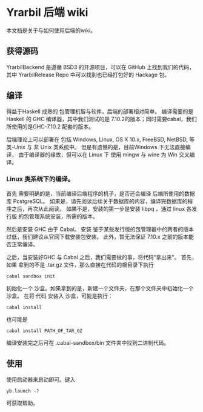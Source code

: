 # Yrarbil 后端 wiki

本文档是关于与如何使用后端的wiki。

## 获得源码

YrarbilBackend 是遵循 BSD3 的开源项目，可以在 GitHub 上找到我们的代码，
其中 YrarbilRelease Repo 中可以找到也已经打包好的 Hackage 包。

## 编译

得益于Haskell 成熟的 包管理机智与软件，后端的部署相对简单。
编译需要的是 Haskell 的 GHC 编译器，其中我们测试的是 7.10.2的版本；同时需要cabal，我们所使用的是GHC-7.10.2 配套的版本。

后端理论上可以部署在 包括 Windows, Linux, OS X 10.x, FreeBSD, NetBSD, 等 类-Unix 与 非 Unix 类系统中。
但是有遗憾的是，目前Windows 下无法直接编译， 由于编译器的缘故，但可以在 Linux 下 使用 mingw 与 wine 为 Win 交叉编译。

### Linux 类系统下的编译。

首先 需要明确的是，当前编译后端程序的机子，是否还会编译 后端所使用的数据库 PostgreSQL。
如果是，请先阅读后续关于数据库的内容，编译完数据库的程序之后，再次从此阅读。
如果不是，安装的第一步是安装 libpq 。通过 linux 各发行版 的包管理系统安装，所需的版本。

然后是安装 GHC 由于 Cabal。
安装 鉴于某些发行版的包管理器中的两者的版本过低，我们建议从官网下载安装包安装。
此外，暂无法保证 7.10.x 之前的版本能否正常编译。

之后，当安装好GHC 与 Cabal 之后，我们需要做的事，将代码“拿出来”。
首先，如果 拿到的不是 .tar.gz 文件，那么直接在代码的根目录下执行
```
cabal sandbox init 
```
初始化一个 沙盒。如果拿到的是，新建一个文件夹，在那个文件夹中初始化一个沙盒。
在将 代码 安装入 沙盒，可能是执行：
```
cabal install
```
也可能是
```
cabal install PATH_OF_TAR_GZ
```
编译安装完之后可在 .cabal-sandbox/bin 文件夹中找到二进制代码。

## 使用
使用启动器来启动即可。键入
```
yb.launch -?
```
可获取帮助。

```
